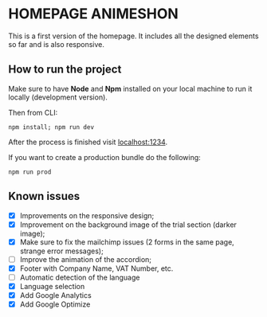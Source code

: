 # HOMEPAGE ANIMESHON

This is a first version of the homepage. It includes all the designed elements so far and is also responsive.

## How to run the project

Make sure to have <strong>Node</strong> and <strong>Npm</strong> installed on your local machine to run it locally (development version).

Then from CLI:

```shell
npm install; npm run dev
```

After the process is finished visit [localhost:1234](http://localhost:1234).

If you want to create a production bundle do the following:

```shell
npm run prod
```

## Known issues

-   [x] Improvements on the responsive design;
-   [x] Improvement on the background image of the trial section (darker image);
-   [x] Make sure to fix the mailchimp issues (2 forms in the same page, strange error messages);
-   [ ] Improve the animation of the accordion;
-   [x] Footer with Company Name, VAT Number, etc.
-   [ ] Automatic detection of the language
-   [x] Language selection
-   [x] Add Google Analytics
-   [x] Add Google Optimize
